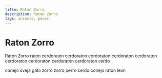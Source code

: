 ```yaml
---
title: Raton Zorro
description: Raton Zorro
tags: insecto, peces
---
```


# Raton Zorro

Raton Zorro raton cerdoraton cerdoraton cerdoraton cerdoraton cerdoraton cerdoraton cerdoraton cerdoraton cerdoraton cerdo

conejo oveja gato zorro zorro perro cerdo conejo raton leon